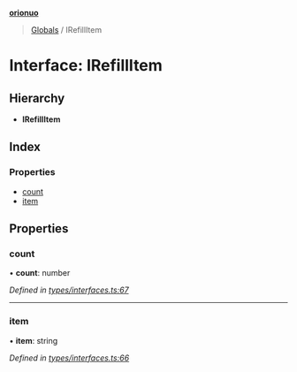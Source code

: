 **[orionuo](../README.md)**

> [Globals](../globals.md) / IRefillItem

# Interface: IRefillItem

## Hierarchy

* **IRefillItem**

## Index

### Properties

* [count](irefillitem.md#count)
* [item](irefillitem.md#item)

## Properties

### count

•  **count**: number

*Defined in [types/interfaces.ts:67](https://github.com/msviha/orionuo/blob/0a4af4e/src/types/interfaces.ts#L67)*

___

### item

•  **item**: string

*Defined in [types/interfaces.ts:66](https://github.com/msviha/orionuo/blob/0a4af4e/src/types/interfaces.ts#L66)*
